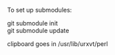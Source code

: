 To set up submodules:

git submodule init  
git submodule update

clipboard goes in /usr/lib/urxvt/perl
